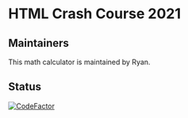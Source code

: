 # HTML Crash Course 2021

## Maintainers

This math calculator is maintained by Ryan.

## Status

[![CodeFactor](https://www.codefactor.io/repository/github/qsstechclub/html-training-2021/badge)](https://www.codefactor.io/repository/github/qsstechclub/html-training-2021)
